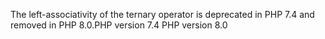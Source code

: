 The left-associativity of the ternary operator is deprecated in PHP 7.4 and
removed in PHP 8.0.PHP version 7.4
PHP version 8.0